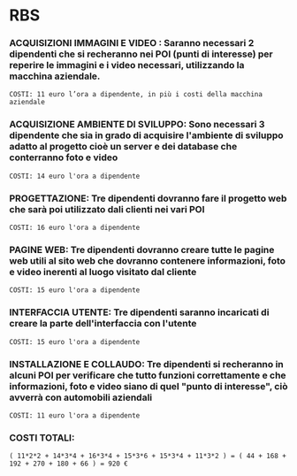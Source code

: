 # RBS

### ACQUISIZIONI IMMAGINI E VIDEO : Saranno necessari 2 dipendenti che si recheranno nei POI (punti di interesse) per reperire le immagini e i video necessari, utilizzando la         macchina aziendale.
    COSTI: 11 euro l’ora a dipendente, in più i costi della macchina aziendale

### ACQUISIZIONE AMBIENTE DI SVILUPPO: Sono necessari 3 dipendente che sia in grado di acquisire l'ambiente di sviluppo adatto al progetto cioè un server e dei database che           conterranno foto e video
    COSTI: 14 euro l'ora a dipendente
    
### PROGETTAZIONE: Tre dipendenti dovranno fare il progetto web che sarà poi utilizzato dali clienti nei vari POI
    COSTI: 16 euro l'ora a dipendente
    
### PAGINE WEB: Tre dipendenti dovranno creare tutte le pagine web utili al sito web che dovranno contenere informazioni, foto e video inerenti al luogo visitato dal cliente
    COSTI: 15 euro l'ora a dipendente

### INTERFACCIA UTENTE: Tre dipendenti saranno incaricati di creare la parte dell'interfaccia con l'utente 
    COSTI: 15 euro l'ora a dipendente
    
### INSTALLAZIONE E COLLAUDO: Tre dipendenti si recheranno in alcuni POI per verificare che tutto funzioni correttamente e che informazioni, foto e video siano di quel "punto di       interesse", ciò avverrà con automobili aziendali
    COSTI: 11 euro l'ora a dipendente
    
### COSTI TOTALI:
    ( 11*2*2 + 14*3*4 + 16*3*4 + 15*3*6 + 15*3*4 + 11*3*2 ) = ( 44 + 168 + 192 + 270 + 180 + 66 ) = 920 €





